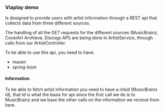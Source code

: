 <h3>Viaplay demo</h3>
Is designed to provide users with artist information through a REST api that collects data from three different sources.

The handling of all the GET requests for the different sources (MusicBrainz, CoverArt Arvhieve, Discogs API) are being done in ArtistService, through calls from our ArtistController.

To be able to use this api, you need to have:

- maven 
- spring-boot

<h4>Information</h4>
To be able to fetch artist information you need to have a mbid (MusicBrainz id), that Id is what the basis for api since the first call we do is to MusicBrainz and we base the other calls on the information we recieve from here.

